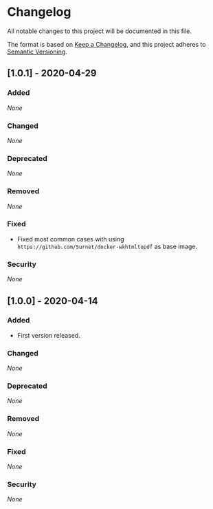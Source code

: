 # Changelog

All notable changes to this project will be documented in this file.

The format is based on [Keep a Changelog](https://keepachangelog.com/en/1.0.0/),
and this project adheres to [Semantic Versioning](https://semver.org/spec/v2.0.0.html).

## [1.0.1] - 2020-04-29

### Added

*None*

### Changed

*None*

### Deprecated

*None*

### Removed

*None*

### Fixed

* Fixed most common cases with using `https://github.com/Surnet/docker-wkhtmltopdf` as base image.

### Security

*None*


## [1.0.0] - 2020-04-14

### Added

* First version released.

### Changed

*None*

### Deprecated

*None*

### Removed

*None*

### Fixed

*None*

### Security

*None*
